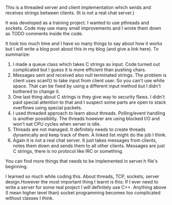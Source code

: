 This is a threaded server and client implementation which sends and receives strings between clients. (It is not a real chat server.)

It was developed as a training project. I wanted to use pthreads and sockets. Code may use many small improvements and I wrote them down as TODO comments inside the code.

It took too much time and I have so many things to say about how it works but I will write a blog post about this in my blog (and give a link here). To summarize:

1. I made a queue class which takes C strings as input. Code turned out complicated but I guess it is more efficient than pushing chars.
2. Messages sent and received also null terminated strings. The problem is client uses scanf() to take input from client user. So you can't use white space. That can be fixed by using a different input method but I didn't bothered to change it.
3. One last thing about C strings is they give way to security flaws. I didn't paid special attention to that and I suspect some parts are open to stack overflows using special packets.
4. I used threaded approach to learn about threads. Polling/event handling is another possibility. The threads however are using blocked I/O and won't eat CPU cycles when server is idle.
5. Threads are not managed. It definitely needs to create threads dynamically and keep track of them. A linked list might do the job I think.
6. Again it is not a real chat server. It just takes messages from clients, notes them down and sends them to all other clients. Messages are just C strings, there is no protocol like IRC or something.

You can find more things that needs to be implemented in server.h file's beginning.

I learned so much while coding this. About threads, TCP, sockets, server design.However the most important thing I learnt is this: If I ever need to write a server for some real project I will definitely use C++. Anything above (I mean higher level than) socket programming becomes too complicated without classes I think.
